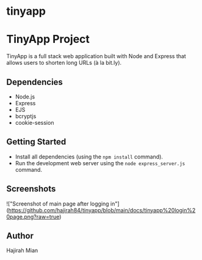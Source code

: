 # tinyapp
# TinyApp Project

TinyApp is a full stack web application built with Node and Express that allows users to shorten long URLs (à la bit.ly).


## Dependencies

- Node.js
- Express
- EJS
- bcryptjs
- cookie-session

## Getting Started

- Install all dependencies (using the `npm install` command).
- Run the development web server using the `node express_server.js` command.

## Screenshots
!["Screenshot of main page after logging in"] (https://github.com/hajirah84/tinyapp/blob/main/docs/tinyapp%20login%20page.png?raw=true)
## Author
Hajirah Mian